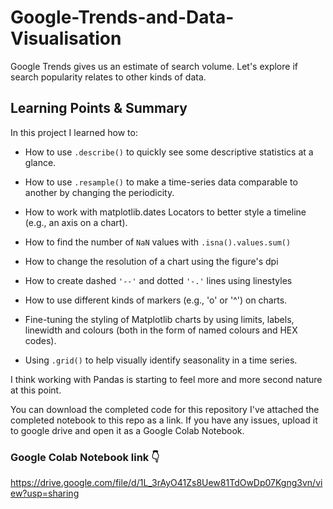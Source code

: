 # Google-Trends-and-Data-Visualisation
Google Trends gives us an estimate of search volume. Let's explore if search popularity relates to other kinds of data.

## Learning Points & Summary
In this project I learned how to:

- How to use `.describe()` to quickly see some descriptive statistics at a glance.

- How to use `.resample()` to make a time-series data comparable to another by changing the periodicity.

- How to work with matplotlib.dates Locators to better style a timeline (e.g., an axis on a chart).

- How to find the number of `NaN` values with `.isna().values.sum()`

- How to change the resolution of a chart using the figure's dpi

- How to create dashed `'--'` and dotted `'-.'` lines using linestyles

- How to use different kinds of markers (e.g., 'o' or '^') on charts.

- Fine-tuning the styling of Matplotlib charts by using limits, labels, linewidth and colours (both in the form of named colours and HEX codes).

- Using `.grid()` to help visually identify seasonality in a time series.


I think working with Pandas is starting to feel more and more second nature at this point.


You can download the completed code for this repository I've attached the completed notebook to this repo as a link. If you have any issues, upload it to google drive and open it as a Google Colab Notebook.

### Google Colab Notebook link 👇
https://drive.google.com/file/d/1L_3rAyO41Zs8Uew81TdOwDp07Kgng3vn/view?usp=sharing



 
